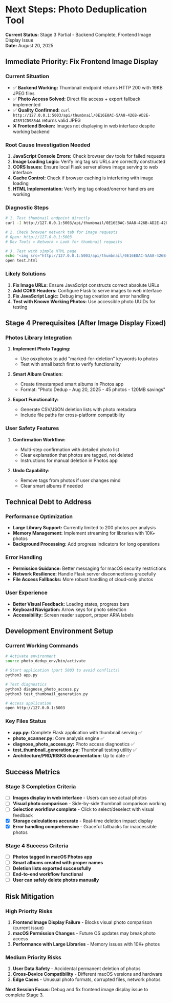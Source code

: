 # Next Steps: Photo Deduplication Tool

**Current Status:** Stage 3 Partial - Backend Complete, Frontend Image Display Issue  
**Date:** August 20, 2025

## Immediate Priority: Fix Frontend Image Display

### Current Situation
- ✅ **Backend Working:** Thumbnail endpoint returns HTTP 200 with 19KB JPEG files
- ✅ **Photo Access Solved:** Direct file access + export fallback implemented
- ✅ **Quality Confirmed:** `curl http://127.0.0.1:5003/api/thumbnail/0E16E8AC-5AA8-426B-AD2E-42891CD9854A` returns valid JPEG
- ❌ **Frontend Broken:** Images not displaying in web interface despite working backend

### Root Cause Investigation Needed
1. **JavaScript Console Errors:** Check browser dev tools for failed requests
2. **Image Loading Logic:** Verify img tag src URLs are correctly constructed
3. **CORS Issues:** Ensure local Flask server allows image serving to web interface
4. **Cache Control:** Check if browser caching is interfering with image loading
5. **HTML Implementation:** Verify img tag onload/onerror handlers are working

### Diagnostic Steps
```bash
# 1. Test thumbnail endpoint directly
curl -I http://127.0.0.1:5003/api/thumbnail/0E16E8AC-5AA8-426B-AD2E-42891CD9854A

# 2. Check browser network tab for image requests
# Open: http://127.0.0.1:5003
# Dev Tools > Network > Look for thumbnail requests

# 3. Test with simple HTML page
echo '<img src="http://127.0.0.1:5003/api/thumbnail/0E16E8AC-5AA8-426B-AD2E-42891CD9854A">' > test.html
open test.html
```

### Likely Solutions
1. **Fix Image URLs:** Ensure JavaScript constructs correct absolute URLs
2. **Add CORS Headers:** Configure Flask to serve images to web interface
3. **Fix JavaScript Logic:** Debug img tag creation and error handling
4. **Test with Known Working Photos:** Use accessible photo UUIDs for testing

## Stage 4 Prerequisites (After Image Display Fixed)

### Photos Library Integration
1. **Implement Photo Tagging:**
   - Use osxphotos to add "marked-for-deletion" keywords to photos
   - Test with small batch first to verify functionality
   
2. **Smart Album Creation:**
   - Create timestamped smart albums in Photos app
   - Format: "Photo Dedup - Aug 20, 2025 - 45 photos - 120MB savings"
   
3. **Export Functionality:**
   - Generate CSV/JSON deletion lists with photo metadata
   - Include file paths for cross-platform compatibility

### User Safety Features
1. **Confirmation Workflow:**
   - Multi-step confirmation with detailed photo list
   - Clear explanation that photos are tagged, not deleted
   - Instructions for manual deletion in Photos app

2. **Undo Capability:**
   - Remove tags from photos if user changes mind
   - Clear smart albums if needed

## Technical Debt to Address

### Performance Optimization
- **Large Library Support:** Currently limited to 200 photos per analysis
- **Memory Management:** Implement streaming for libraries with 10K+ photos  
- **Background Processing:** Add progress indicators for long operations

### Error Handling
- **Permission Guidance:** Better messaging for macOS security restrictions
- **Network Resilience:** Handle Flask server disconnections gracefully
- **File Access Fallbacks:** More robust handling of cloud-only photos

### User Experience
- **Better Visual Feedback:** Loading states, progress bars
- **Keyboard Navigation:** Arrow keys for photo selection
- **Accessibility:** Screen reader support, proper ARIA labels

## Development Environment Setup

### Current Working Commands
```bash
# Activate environment
source photo_dedup_env/bin/activate

# Start application (port 5003 to avoid conflicts)
python3 app.py

# Test diagnostics
python3 diagnose_photo_access.py
python3 test_thumbnail_generation.py

# Access application
open http://127.0.0.1:5003
```

### Key Files Status
- **app.py:** Complete Flask application with thumbnail serving ✅
- **photo_scanner.py:** Core analysis engine ✅  
- **diagnose_photo_access.py:** Photo access diagnostics ✅
- **test_thumbnail_generation.py:** Thumbnail testing utility ✅
- **Architecture/PRD/RISKS documentation:** Up to date ✅

## Success Metrics

### Stage 3 Completion Criteria
- [ ] **Images display in web interface** - Users can see actual photos
- [ ] **Visual photo comparison** - Side-by-side thumbnail comparison working
- [ ] **Selection workflow complete** - Click to select/deselect with visual feedback
- [x] **Storage calculations accurate** - Real-time deletion impact display
- [x] **Error handling comprehensive** - Graceful fallbacks for inaccessible photos

### Stage 4 Success Criteria
- [ ] **Photos tagged in macOS Photos app**
- [ ] **Smart albums created with proper names**
- [ ] **Deletion lists exported successfully**
- [ ] **End-to-end workflow functional**
- [ ] **User can safely delete photos manually**

## Risk Mitigation

### High Priority Risks
1. **Frontend Image Display Failure** - Blocks visual photo comparison (current issue)
2. **macOS Permission Changes** - Future OS updates may break photo access
3. **Performance with Large Libraries** - Memory issues with 10K+ photos

### Medium Priority Risks
1. **User Data Safety** - Accidental permanent deletion of photos
2. **Cross-Device Compatibility** - Different macOS versions and hardware
3. **Edge Cases** - Unusual photo formats, corrupted files, network photos

**Next Session Focus:** Debug and fix frontend image display issue to complete Stage 3.